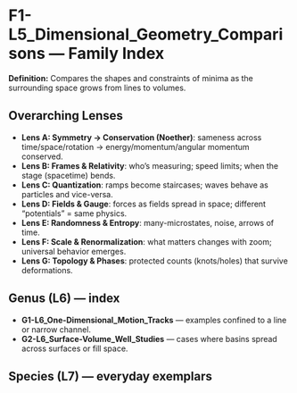 # F1-L5_Dimensional_Geometry_Comparisons — Family Index
**Definition:** Compares the shapes and constraints of minima as the surrounding space grows from lines to volumes.

## Overarching Lenses

- **Lens A: Symmetry -> Conservation (Noether)**: sameness across time/space/rotation → energy/momentum/angular momentum conserved.
- **Lens B: Frames & Relativity**: who’s measuring; speed limits; when the stage (spacetime) bends.
- **Lens C: Quantization**: ramps become staircases; waves behave as particles and vice-versa.
- **Lens D: Fields & Gauge**: forces as fields spread in space; different “potentials” = same physics.
- **Lens E: Randomness & Entropy**: many-microstates, noise, arrows of time.
- **Lens F: Scale & Renormalization**: what matters changes with zoom; universal behavior emerges.
- **Lens G: Topology & Phases**: protected counts (knots/holes) that survive deformations.

## Genus (L6) — index
- **G1-L6_One-Dimensional_Motion_Tracks** — examples confined to a line or narrow channel.
- **G2-L6_Surface-Volume_Well_Studies** — cases where basins spread across surfaces or fill space.

## Species (L7) — everyday exemplars
